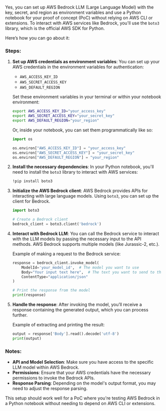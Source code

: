 Yes, you can set up AWS Bedrock LLM (Large Language Model) with the key, secret, and region as environment variables and use a Python notebook for your proof of concept (PoC) without relying on AWS CLI or extensions. To interact with AWS services like Bedrock, you'll use the `boto3` library, which is the official AWS SDK for Python.

Here’s how you can go about it:

### Steps:

1. **Set up AWS credentials as environment variables**:
   You can set up your AWS credentials in the environment variables for authentication:

   * `AWS_ACCESS_KEY_ID`
   * `AWS_SECRET_ACCESS_KEY`
   * `AWS_DEFAULT_REGION`

   Set these environment variables in your terminal or within your notebook environment:

   ```bash
   export AWS_ACCESS_KEY_ID="your_access_key"
   export AWS_SECRET_ACCESS_KEY="your_secret_key"
   export AWS_DEFAULT_REGION="your_region"
   ```

   Or, inside your notebook, you can set them programmatically like so:

   ```python
   import os

   os.environ["AWS_ACCESS_KEY_ID"] = "your_access_key"
   os.environ["AWS_SECRET_ACCESS_KEY"] = "your_secret_key"
   os.environ["AWS_DEFAULT_REGION"] = "your_region"
   ```

2. **Install the necessary dependencies**:
   In your Python notebook, you'll need to install the `boto3` library to interact with AWS services:

   ```bash
   !pip install boto3
   ```

3. **Initialize the AWS Bedrock client**:
   AWS Bedrock provides APIs for interacting with large language models. Using `boto3`, you can set up the client for Bedrock.

   ```python
   import boto3

   # Create a Bedrock client
   bedrock_client = boto3.client('bedrock')
   ```

4. **Interact with Bedrock LLM**:
   You can call the Bedrock service to interact with the LLM models by passing the necessary input to the API methods. AWS Bedrock supports multiple models (like Jurassic-2, etc.).

   Example of making a request to the Bedrock service:

   ```python
   response = bedrock_client.invoke_model(
       ModelId='your_model_id',  # The model you want to use
       Body="Your input text here",  # The text you want to send to the model
       ContentType="application/json"
   )

   # Print the response from the model
   print(response)
   ```

5. **Handle the response**:
   After invoking the model, you’ll receive a response containing the generated output, which you can process further.

   Example of extracting and printing the result:

   ```python
   output = response['Body'].read().decode('utf-8')
   print(output)
   ```

### Notes:

* **API and Model Selection**: Make sure you have access to the specific LLM model within AWS Bedrock.
* **Permissions**: Ensure that your AWS credentials have the necessary permissions to invoke the Bedrock APIs.
* **Response Parsing**: Depending on the model's output format, you may need to adjust the response parsing.

This setup should work well for a PoC where you're testing AWS Bedrock in a Python notebook without needing to depend on AWS CLI or extensions.
